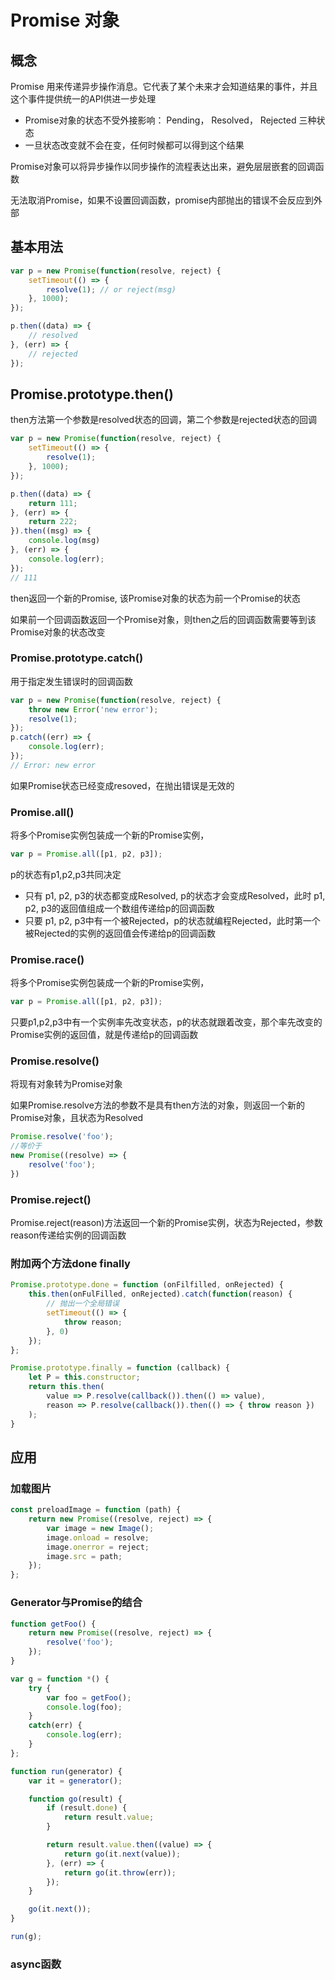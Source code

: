 # Promise 对象

## 概念

Promise 用来传递异步操作消息。它代表了某个未来才会知道结果的事件，并且这个事件提供统一的API供进一步处理

- Promise对象的状态不受外接影响： Pending， Resolved， Rejected 三种状态
- 一旦状态改变就不会在变，任何时候都可以得到这个结果

Promise对象可以将异步操作以同步操作的流程表达出来，避免层层嵌套的回调函数

无法取消Promise，如果不设置回调函数，promise内部抛出的错误不会反应到外部

## 基本用法

```js
var p = new Promise(function(resolve, reject) {
    setTimeout(() => {
        resolve(1); // or reject(msg)
    }, 1000);
});

p.then((data) => {
    // resolved
}, (err) => {
    // rejected
});
```

## Promise.prototype.then()

then方法第一个参数是resolved状态的回调，第二个参数是rejected状态的回调

```js
var p = new Promise(function(resolve, reject) {
    setTimeout(() => {
        resolve(1);
    }, 1000);
});

p.then((data) => {
	return 111;
}, (err) => {
    return 222;
}).then((msg) => {
    console.log(msg)
}, (err) => {
    console.log(err);
});
// 111
```
then返回一个新的Promise, 该Promise对象的状态为前一个Promise的状态

如果前一个回调函数返回一个Promise对象，则then之后的回调函数需要等到该Promise对象的状态改变

### Promise.prototype.catch()

用于指定发生错误时的回调函数

```js
var p = new Promise(function(resolve, reject) {
    throw new Error('new error');
    resolve(1);
});
p.catch((err) => {
    console.log(err);
});
// Error: new error
```
如果Promise状态已经变成resoved，在抛出错误是无效的

### Promise.all()

将多个Promise实例包装成一个新的Promise实例，
```js
var p = Promise.all([p1, p2, p3]);
```
p的状态有p1,p2,p3共同决定
- 只有 p1, p2, p3的状态都变成Resolved, p的状态才会变成Resolved，此时 p1, p2, p3的返回值组成一个数组传递给p的回调函数
- 只要 p1, p2, p3中有一个被Rejected，p的状态就编程Rejected，此时第一个被Rejected的实例的返回值会传递给p的回调函数

### Promise.race()

将多个Promise实例包装成一个新的Promise实例，
```js
var p = Promise.all([p1, p2, p3]);
```

只要p1,p2,p3中有一个实例率先改变状态，p的状态就跟着改变，那个率先改变的Promise实例的返回值，就是传递给p的回调函数

### Promise.resolve()

将现有对象转为Promise对象

如果Promise.resolve方法的参数不是具有then方法的对象，则返回一个新的Promise对象，且状态为Resolved
```js
Promise.resolve('foo');
//等价于
new Promise((resolve) => {
    resolve('foo');
})
```

### Promise.reject()

Promise.reject(reason)方法返回一个新的Promise实例，状态为Rejected，参数reason传递给实例的回调函数

### 附加两个方法done finally

```js
Promise.prototype.done = function (onFilfilled, onRejected) {
    this.then(onFulFilled, onRejected).catch(function(reason) {
        // 抛出一个全局错误
        setTimeout(() => {
            throw reason;
        }, 0)
    });
};

Promise.prototype.finally = function (callback) {
    let P = this.constructor;
    return this.then(
        value => P.resolve(callback()).then(() => value),
        reason => P.resolve(callback()).then(() => { throw reason })
    );
}
```

## 应用

### 加载图片

```js
const preloadImage = function (path) {
    return new Promise((resolve, reject) => {
        var image = new Image();
        image.onload = resolve;
        image.onerror = reject;
        image.src = path;
    });
};
```

### Generator与Promise的结合

```js
function getFoo() {
    return new Promise((resolve, reject) => {
        resolve('foo');
    });
}

var g = function *() {
    try {
        var foo = getFoo();
        console.log(foo);
    }
    catch(err) {
        console.log(err);
    }
};

function run(generator) {
    var it = generator();

    function go(result) {
        if (result.done) {
            return result.value;
        }

        return result.value.then((value) => {
            return go(it.next(value));
        }, (err) => {
            return go(it.throw(err));
        });
    }

    go(it.next());
}

run(g);
```

### async函数
